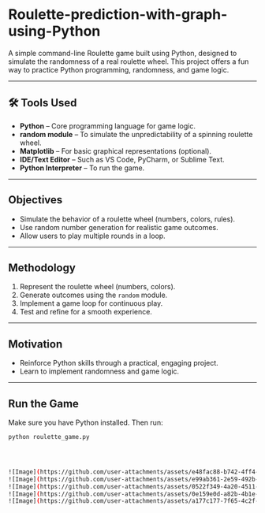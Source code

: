 # Roulette-prediction-with-graph-using-Python

A simple command-line Roulette game built using Python, designed to simulate the randomness of a real roulette wheel. This project offers a fun way to practice Python programming, randomness, and game logic.

---

## 🛠 Tools Used
- **Python** – Core programming language for game logic.
- **random module** – To simulate the unpredictability of a spinning roulette wheel.
- **Matplotlib** – For basic graphical representations (optional).
- **IDE/Text Editor** – Such as VS Code, PyCharm, or Sublime Text.
- **Python Interpreter** – To run the game.

---

##  Objectives
- Simulate the behavior of a roulette wheel (numbers, colors, rules).
- Use random number generation for realistic game outcomes.
- Allow users to play multiple rounds in a loop.

---

##  Methodology
1. Represent the roulette wheel (numbers, colors).
2. Generate outcomes using the `random` module.
3. Implement a game loop for continuous play.
4. Test and refine for a smooth experience.

---

##  Motivation
- Reinforce Python skills through a practical, engaging project.
- Learn to implement randomness and game logic.

---

##  Run the Game
Make sure you have Python installed. Then run:

```bash
python roulette_game.py




![Image](https://github.com/user-attachments/assets/e48fac88-b742-4ff4-8d9a-00634b658854)
![Image](https://github.com/user-attachments/assets/e99ab361-2e59-492b-a45c-446148212f9e)
![Image](https://github.com/user-attachments/assets/0522f349-4a20-4511-b3f4-b25b44e6514f)
![Image](https://github.com/user-attachments/assets/0e159e0d-a82b-4b1e-bfa4-62e92dc9d32d)
![Image](https://github.com/user-attachments/assets/a177c177-7f65-4c2f-830b-2aac174b1146)
